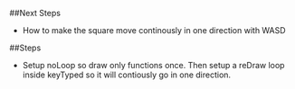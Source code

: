 ##Next Steps
- How to make the square move continously in one direction with WASD

##Steps
- Setup noLoop so draw only functions once. Then setup a reDraw loop inside keyTyped so it will contiously go in one direction.


